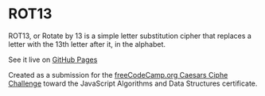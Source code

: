 # ROT13
ROT13, or Rotate by 13 is a simple letter substitution cipher that replaces a letter with the 13th letter after it, in the alphabet. 

See it live on [GitHub Pages](https://seidobllik.github.io/ROT13)

Created as a submission for the [freeCodeCamp.org Caesars Ciphe Challenge](https://www.freecodecamp.org/learn/javascript-algorithms-and-data-structures/javascript-algorithms-and-data-structures-projects/caesars-cipher) toward the JavaScript Algorithms and Data Structures certificate.
